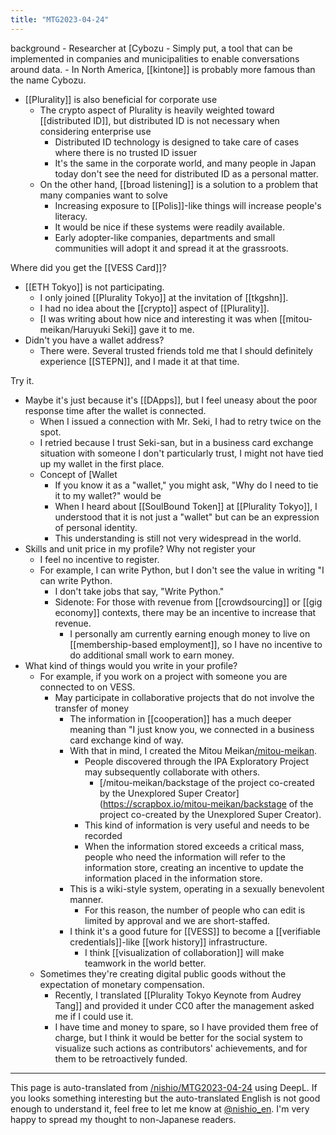 ```yaml
---
title: "MTG2023-04-24"
---
```


background
    - Researcher at [Cybozu
    - Simply put, a tool that can be implemented in companies and municipalities to enable conversations around data.
    - In North America, [[kintone]] is probably more famous than the name Cybozu.
- [[Plurality]] is also beneficial for corporate use
    - The crypto aspect of Plurality is heavily weighted toward [[distributed ID]], but distributed ID is not necessary when considering enterprise use
        - Distributed ID technology is designed to take care of cases where there is no trusted ID issuer
        - It's the same in the corporate world, and many people in Japan today don't see the need for distributed ID as a personal matter.
    - On the other hand, [[broad listening]] is a solution to a problem that many companies want to solve
        - Increasing exposure to [[Polis]]-like things will increase people's literacy.
        - It would be nice if these systems were readily available.
        - Early adopter-like companies, departments and small communities will adopt it and spread it at the grassroots.

Where did you get the [[VESS Card]]?
- [[ETH Tokyo]] is not participating.
    - I only joined [[Plurality Tokyo]] at the invitation of [[tkgshn]].
    - I had no idea about the [[crypto]] aspect of [[Plurality]].
    - [I was writing about how nice and interesting it was when [[mitou-meikan/Haruyuki Seki]] gave it to me.
- Didn't you have a wallet address?
    - There were. Several trusted friends told me that I should definitely experience [[STEPN]], and I made it at that time.

Try it.
- Maybe it's just because it's [[DApps]], but I feel uneasy about the poor response time after the wallet is connected.
    - When I issued a connection with Mr. Seki, I had to retry twice on the spot.
    - I retried because I trust Seki-san, but in a business card exchange situation with someone I don't particularly trust, I might not have tied up my wallet in the first place.
    - Concept of [Wallet
        - If you know it as a "wallet," you might ask, "Why do I need to tie it to my wallet?" would be
        - When I heard about [[SoulBound Token]] at [[Plurality Tokyo]], I understood that it is not just a "wallet" but can be an expression of personal identity.
        - This understanding is still not very widespread in the world.
- Skills and unit price in my profile? Why not register your
    - I feel no incentive to register.
    - For example, I can write Python, but I don't see the value in writing "I can write Python.
        - I don't take jobs that say, "Write Python."
        - Sidenote: For those with revenue from [[crowdsourcing]] or [[gig economy]] contexts, there may be an incentive to increase that revenue.
            - I personally am currently earning enough money to live on [[membership-based employment]], so I have no incentive to do additional small work to earn money.
- What kind of things would you write in your profile?
    - For example, if you work on a project with someone you are connected to on VESS.
        - May participate in collaborative projects that do not involve the transfer of money
            - The information in [[cooperation]] has a much deeper meaning than "I just know you, we connected in a business card exchange kind of way.
            - With that in mind, I created the Mitou Meikan[/mitou-meikan](https://scrapbox.io/mitou-meikan).
                - People discovered through the IPA Exploratory Project may subsequently collaborate with others.
                    - [/mitou-meikan/backstage of the project co-created by the Unexplored Super Creator](https://scrapbox.io/mitou-meikan/backstage of the project co-created by the Unexplored Super Creator).
                - This kind of information is very useful and needs to be recorded
                - When the information stored exceeds a critical mass, people who need the information will refer to the information store, creating an incentive to update the information placed in the information store.
            - This is a wiki-style system, operating in a sexually benevolent manner.
                - For this reason, the number of people who can edit is limited by approval and we are short-staffed.
            - I think it's a good future for [[VESS]] to become a [[verifiable credentials]]-like [[work history]] infrastructure.
                - I think [[visualization of collaboration]] will make teamwork in the world better.
    - Sometimes they're creating digital public goods without the expectation of monetary compensation.
        - Recently, I translated [[Plurality Tokyo Keynote from Audrey Tang]] and provided it under CC0 after the management asked me if I could use it.
        - I have time and money to spare, so I have provided them free of charge, but I think it would be better for the social system to visualize such actions as contributors' achievements, and for them to be retroactively funded.


---
This page is auto-translated from [/nishio/MTG2023-04-24](https://scrapbox.io/nishio/MTG2023-04-24) using DeepL. If you looks something interesting but the auto-translated English is not good enough to understand it, feel free to let me know at [@nishio_en](https://twitter.com/nishio_en). I'm very happy to spread my thought to non-Japanese readers.